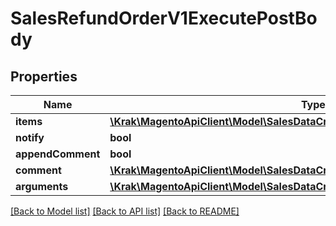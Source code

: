 # SalesRefundOrderV1ExecutePostBody

## Properties
Name | Type | Description | Notes
------------ | ------------- | ------------- | -------------
**items** | [**\Krak\MagentoApiClient\Model\SalesDataCreditmemoItemCreationInterface[]**](SalesDataCreditmemoItemCreationInterface.md) |  | [optional] 
**notify** | **bool** |  | [optional] 
**appendComment** | **bool** |  | [optional] 
**comment** | [**\Krak\MagentoApiClient\Model\SalesDataCreditmemoCommentCreationInterface**](SalesDataCreditmemoCommentCreationInterface.md) |  | [optional] 
**arguments** | [**\Krak\MagentoApiClient\Model\SalesDataCreditmemoCreationArgumentsInterface**](SalesDataCreditmemoCreationArgumentsInterface.md) |  | [optional] 

[[Back to Model list]](../README.md#documentation-for-models) [[Back to API list]](../README.md#documentation-for-api-endpoints) [[Back to README]](../README.md)


